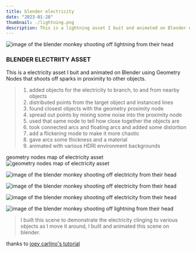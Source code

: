 ```yaml
---
title: blender electricity
date: "2023-01-28"
thumbnail: ./lightning.png
description: This is a lightning asset I buit and animated on Blender using Geometry Nodes.
---
```


![image of the blender monkey shooting off lightning from their head](https://res.cloudinary.com/soggy-ink-games/image/upload/v1675308134/portfolio/0001-0230_s1ewe7.gif)

### BLENDER ELECTRIITY ASSET

This is a electricity asset I buit and animated on Blender using Geometry Nodes that shoots off sparks in proximity to other objects.

> 1. added objects for the electricity to branch, to and from nearby objects
> 2. distributed points from the target object and instanced lines
> 3. found closest objects with the geometry proximity node
> 4. spread out points by mixing some noise into the proximity node
> 5. used that same node to tell how close together the objects are
> 6. took connected arcs and floating arcs and added some distortion
> 7. add a flickering mode to make it more chaotic
> 8. gave arcs some thickness and a material
> 9. animated with various HDRI environment backgrounds

<div class="kg-card kg-image-card kg-width-wide">

geometry nodes map of electricity asset
![geometry nodes map of electricity asset](https://res.cloudinary.com/soggy-ink-games/image/upload/v1675308408/portfolio/geometrynodes_pgznu8.png)

</div>

![image of the blender monkey shooting off electricity from their head](https://res.cloudinary.com/soggy-ink-games/image/upload/v1675597915/portfolio/ocean_bkak28.png)

![image of the blender monkey shooting off electricity from their head](https://res.cloudinary.com/soggy-ink-games/image/upload/v1675597908/portfolio/milkyway_uwmlpc.png)

![image of the blender monkey shooting off electricity from their head](https://res.cloudinary.com/soggy-ink-games/image/upload/v1675738898/portfolio/house_ks9kjb.jpg)

<div class="kg-card kg-image-card kg-width-wide">

![image of the blender monkey shooting off lightning from their head](./scene.gif)

</div>

> I built this scene to demonstrate the electricity clinging to various objects as I move it around, I built and animated this scene on blender.

thanks to [joey carlino's tutorial](https://www.youtube.com/watch?v=hsorqBV4nPc)
